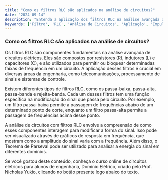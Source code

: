 ```yaml
---
title: "Como os filtros RLC são aplicados na análise de circuitos?"
date: "2024-09-14"
description: "Entenda a aplicação dos filtros RLC na análise avançada de circuitos elétricos."
keywords: ['Filtro', 'RLC', 'Análise de Circuitos', 'Aplicação', 'Impulso']
---
```


### Como os filtros RLC são aplicados na análise de circuitos?

Os filtros RLC são componentes fundamentais na análise avançada de circuitos elétricos. Eles são compostos por resistores (R), indutores (L) e capacitores (C), e são utilizados para permitir ou bloquear determinadas faixas de frequência em um circuito. A aplicação desses filtros é crucial em diversas áreas da engenharia, como telecomunicações, processamento de sinais e sistemas de controle.

Existem diferentes tipos de filtros RLC, como os passa-baixa, passa-alta, passa-banda e rejeita-banda. Cada um desses filtros tem uma função específica na modificação do sinal que passa pelo circuito. Por exemplo, um filtro passa-baixa permite a passagem de frequências abaixo de um determinado ponto de corte, enquanto um filtro passa-alta permite a passagem de frequências acima desse ponto.

A análise de circuitos com filtros RLC envolve a compreensão de como esses componentes interagem para modificar a forma do sinal. Isso pode ser visualizado através de gráficos de resposta em frequência, que mostram como a amplitude do sinal varia com a frequência. Além disso, o Teorema de Parseval pode ser utilizado para analisar a energia do sinal em diferentes domínios.

Se você gostou deste conteúdo, conheça o curso online de circuitos elétricos para alunos de engenharia, Domínio Elétrico, criado pelo Prof. Nicholas Yukio, clicando no botão presente logo abaixo do texto.